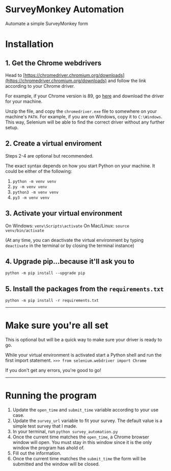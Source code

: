 # SurveyMonkey Automation

Automate a simple SurveyMonkey form

# Installation

## 1. Get the Chrome webdrivers

Head to [https://chromedriver.chromium.org/downloads](https://chromedriver.chromium.org/downloads) and follow the link according to your Chrome driver.

For example, if your Chrome version is 89, go [here](https://chromedriver.storage.googleapis.com/index.html?path=89.0.4389.23/) and download the driver for your machine.

Unzip the file, and copy the `chromedriver.exe` file to somewhere on your machine's `PATH`. For example, if you are on Windows, copy it to `C:\Windows`. This way, Selenium will be able to find the correct driver without any further setup.

## 2. Create a virtual enviroment

Steps 2-4 are optional but recommended.

The exact syntax depends on how you start Python on your machine. It could be either of the following:

1. `python -m venv venv`
2. `py -m venv venv`
3. `python3 -m venv venv`
4. `py3 -m venv venv`

## 3. Activate your virtual environment

On Windows: `venv\Scripts\activate`
On Mac/Linux: `source venv/bin/activate`

(At any time, you can deactivate the virtual environment by typing `deactivate` in the terminal or by closing the terminal instance)

## 4. Upgrade pip...because it'll ask you to

`python -m pip install --upgrade pip`

## 5. Install the packages from the `requirements.txt`

`python -m pip install -r requirements.txt`

---

# Make sure you're all set

This is optional but will be a quick way to make sure your driver is ready to go.

While your virtual environment is activated start a Python shell and run the first import statement.
`>>> from selenium.webdriver import Chrome`

If you don't get any errors, you're good to go!

---

# Running the program

1. Update the `open_time` and `submit_time` variable according to your use case.
2. Update the `survey_url` variable to fit your survey. The default value is a simple test survey that I made.
3. In your terminal, run `python survey_automation.py`
4. Once the current time matches the `open_time`, a Chrome browser window will open. You must stay in this window since it is the only window the program has ahold of.
5. Fill out the information.
6. Once the current time matches the `submit_time` the form will be submitted and the window will be closed.
